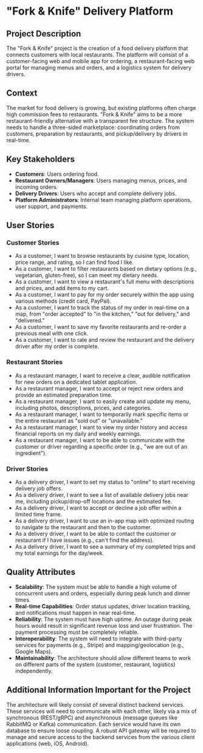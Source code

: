# "Fork & Knife" Delivery Platform

## Project Description

The "Fork & Knife" project is the creation of a food delivery platform that connects customers with local restaurants. The platform will consist of a customer-facing web and mobile app for ordering, a restaurant-facing web portal for managing menus and orders, and a logistics system for delivery drivers.

## Context

The market for food delivery is growing, but existing platforms often charge high commission fees to restaurants. "Fork & Knife" aims to be a more restaurant-friendly alternative with a transparent fee structure. The system needs to handle a three-sided marketplace: coordinating orders from customers, preparation by restaurants, and pickup/delivery by drivers in real-time.

## Key Stakeholders

- **Customers**: Users ordering food.
- **Restaurant Owners/Managers**: Users managing menus, prices, and incoming orders.
- **Delivery Drivers**: Users who accept and complete delivery jobs.
- **Platform Administrators**: Internal team managing platform operations, user support, and payments.

## User Stories

### Customer Stories

- As a customer, I want to browse restaurants by cuisine type, location, price range, and rating, so I can find food I like.
- As a customer, I want to filter restaurants based on dietary options (e.g., vegetarian, gluten-free), so I can meet my dietary needs.
- As a customer, I want to view a restaurant's full menu with descriptions and prices, and add items to my cart.
- As a customer, I want to pay for my order securely within the app using various methods (credit card, PayPal).
- As a customer, I want to track the status of my order in real-time on a map, from "order accepted" to "in the kitchen," "out for delivery," and "delivered."
- As a customer, I want to save my favorite restaurants and re-order a previous meal with one click.
- As a customer, I want to rate and review the restaurant and the delivery driver after my order is complete.

### Restaurant Stories

- As a restaurant manager, I want to receive a clear, audible notification for new orders on a dedicated tablet application.
- As a restaurant manager, I want to accept or reject new orders and provide an estimated preparation time.
- As a restaurant manager, I want to easily create and update my menu, including photos, descriptions, prices, and categories.
- As a restaurant manager, I want to temporarily mark specific items or the entire restaurant as "sold out" or "unavailable."
- As a restaurant manager, I want to view my order history and access financial reports on my daily and weekly earnings.
- As a restaurant manager, I want to be able to communicate with the customer or driver regarding a specific order (e.g., "we are out of an ingredient").

### Driver Stories

- As a delivery driver, I want to set my status to "online" to start receiving delivery job offers.
- As a delivery driver, I want to see a list of available delivery jobs near me, including pickup/drop-off locations and the estimated fee.
- As a delivery driver, I want to accept or decline a job offer within a limited time frame.
- As a delivery driver, I want to use an in-app map with optimized routing to navigate to the restaurant and then to the customer.
- As a delivery driver, I want to be able to contact the customer or restaurant if I have issues (e.g., can't find the address).
- As a delivery driver, I want to see a summary of my completed trips and my total earnings for the day/week.

## Quality Attributes

- **Scalability**: The system must be able to handle a high volume of concurrent users and orders, especially during peak lunch and dinner times.
- **Real-time Capabilities**: Order status updates, driver location tracking, and notifications must happen in near real-time.
- **Reliability**: The system must have high uptime. An outage during peak hours would result in significant revenue loss and user frustration. The payment processing must be completely reliable.
- **Interoperability**: The system will need to integrate with third-party services for payments (e.g., Stripe) and mapping/geolocation (e.g., Google Maps).
- **Maintainability**: The architecture should allow different teams to work on different parts of the system (customer, restaurant, logistics) independently.

## Additional Information Important for the Project

The architecture will likely consist of several distinct backend services. These services will need to communicate with each other, likely via a mix of synchronous (REST/gRPC) and asynchronous (message queues like RabbitMQ or Kafka) communication.
Each service would have its own database to ensure loose coupling.
A robust API gateway will be required to manage and secure access to the backend services from the various client applications (web, iOS, Android).